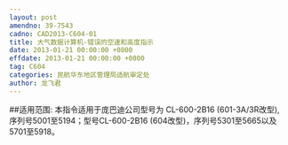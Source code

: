 ```yaml
---
layout: post
amendno: 39-7543
cadno: CAD2013-C604-01
title: 大气数据计算机-错误的空速和高度指示
date: 2013-01-21 00:00:00 +0800
effdate: 2013-01-21 00:00:00 +0800
tag: C604
categories: 民航华东地区管理局适航审定处
author: 龙飞君
---
```


##适用范围:
本指令适用于庞巴迪公司型号为 CL-600-2B16 (601-3A/3R改型), 序列号5001至5194；型号CL-600-2B16 (604改型)，序列号5301至5665以及5701至5918。

